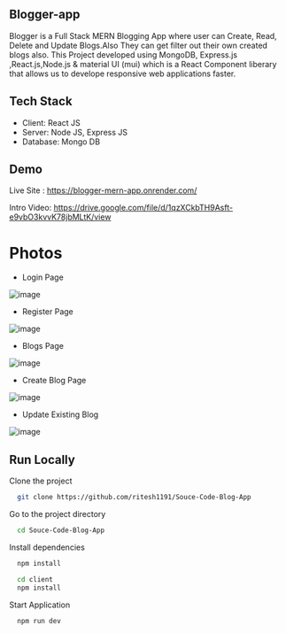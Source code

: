 ## Blogger-app

Blogger is a Full Stack MERN Blogging App where user can Create, Read, Delete and Update Blogs.Also They can get filter out their own created blogs also.
This Project developed using MongoDB, Express.js ,React.js,Node.js & material UI (mui) which is a React Component liberary that allows us to develope responsive web applications faster.


## Tech Stack
- Client: React JS
- Server: Node JS, Express JS
- Database: Mongo DB


## Demo
Live Site : https://blogger-mern-app.onrender.com/

Intro Video: https://drive.google.com/file/d/1qzXCkbTH9Asft-e9vbO3kvvK78jbMLtK/view

# Photos

- Login Page

![image](https://github.com/ritesh1191/Souce-Code-Blog-App/assets/101041207/d4709f32-1b85-4f6f-b980-0800b038fde3)

- Register Page

![image](https://github.com/ritesh1191/Souce-Code-Blog-App/assets/101041207/e38fc5e1-417e-4af3-8d62-42646af11590)

- Blogs Page
  
![image](https://github.com/ritesh1191/Souce-Code-Blog-App/assets/101041207/8135612b-0edf-4983-90b3-c612f02085d9)

- Create Blog Page

![image](https://github.com/ritesh1191/Souce-Code-Blog-App/assets/101041207/5e23e686-b93f-4429-908f-198934a71b36)

- Update Existing Blog

![image](https://github.com/ritesh1191/Souce-Code-Blog-App/assets/101041207/9b5e80da-279b-46d7-995b-a07c4a4d6a92)



## Run Locally

Clone the project

```bash
  git clone https://github.com/ritesh1191/Souce-Code-Blog-App
```

Go to the project directory

```bash
  cd Souce-Code-Blog-App
```

Install dependencies

```bash
  npm install
```

```bash
  cd client
  npm install
```

Start Application

```bash
  npm run dev
```



